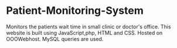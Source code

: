 # Patient-Monitoring-System
Monitors the patients wait time in small clinic or doctor's office. This website is built using JavaScript,php, HTML and CSS.
Hosted on OOOWebhost. MySQL queries are used.
